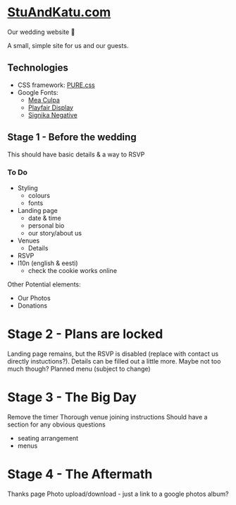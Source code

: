 # [StuAndKatu.com](https://stuandkatu.com)

Our wedding website 💍

A small, simple site for us and our guests.

## Technologies

- CSS framework: [PURE.css](https://purecss.io/)
- Google Fonts:
	- [Mea Culpa](https://fonts.google.com/specimen/Mea+Culpa)
    - [Playfair Display](https://fonts.google.com/specimen/Playfair+Display)
    - [Signika Negative](https://fonts.google.com/specimen/Signika+Negative)

## Stage 1 - Before the wedding

This should have basic details & a way to RSVP

### To Do

- Styling
	- colours
	- fonts
- Landing page
	- date & time
	- personal bio
    - our story/about us
- Venues
    - Details
- RSVP
- l10n (english & eesti)
    - check the cookie works online

Other Potential elements:
- Our Photos
- Donations

# Stage 2 - Plans are locked

Landing page remains, but the RSVP is disabled (replace with contact us directly instuctions?).
Details can be filled out a little more. Maybe not too much though?
Planned menu (subject to change)

# Stage 3 - The Big Day

Remove the timer
Thorough venue joining instructions 
Should have a section for any obvious questions

- seating arrangement
- menus

# Stage 4 - The Aftermath

Thanks page
Photo upload/download - just a link to a google photos album?